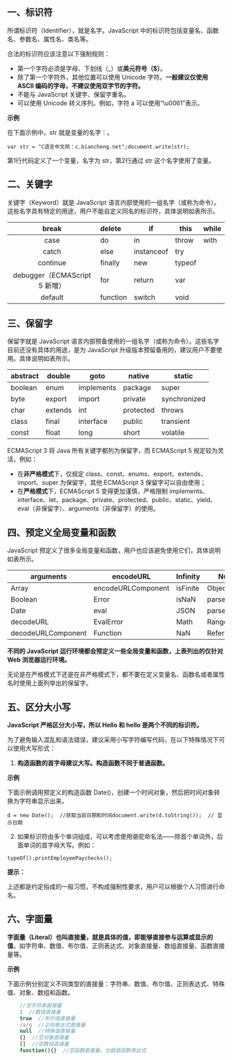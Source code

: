 ## 一、标识符

所谓标识符（Identifier），就是名字。JavaScript 中的标识符包括变量名、函数名、参数名、属性名、类名等。

 合法的标识符应该注意以下强制规则：

- 第一个字符必须是字母、下划线（_）或**美元符号（$）**。
- 除了第一个字符外，其他位置可以使用 Unicode 字符。**一般建议仅使用 ASCII 编码的字母，不建议使用双字节的字符。**
- 不能与 JavaScript 关键字、保留字重名。
- 可以使用 Unicode 转义序列。例如，字符 a 可以使用“\u0061”表示。

**示例**

在下面示例中，str 就是变量的名字：。

```
var str = "C语言中文网：c.biancheng.net";document.write(str);
```

第1行代码定义了一个变量，名字为 str，第2行通过 str 这个名字使用了变量。

## 二、关键字

关键字（Keyword）就是 JavaScript 语言内部使用的一组名字（或称为命令）。这些名字具有特定的用途，用户不能自定义同名的标识符，具体说明如表所示。

|             break             | delete   | if         | this   | while |
| :---------------------------: | :------- | ---------- | ------ | ----- |
|             case              | do       | in         | throw  | with  |
|             catch             | else     | instanceof | try    |       |
|           continue            | finally  | new        | typeof |       |
| debugger（ECMAScript 5 新增） | for      | return     | var    |       |
|            default            | function | switch     | void   |       |

## 三、保留字

保留字就是 JavaScript 语言内部预备使用的一组名字（或称为命令）。这些名字目前还没有具体的用途，是为 JavaScript 升级版本预留备用的，建议用户不要使用。具体说明如表所示。

| abstract | double  | goto       | native    | static       |
| -------- | ------- | ---------- | --------- | ------------ |
| boolean  | enum    | implements | package   | super        |
| byte     | export  | import     | private   | synchronized |
| char     | extends | int        | protected | throws       |
| class    | final   | interface  | public    | transient    |
| const    | float   | long       | short     | volatile     |

ECMAScript 3 将 Java 所有关键字都列为保留字，而 ECMAScript 5 规定较为灵活，例如：

- 在**非严格模式**下，仅规定 class、const、enums、export、extends、import、super 为保留字，其他 ECMAScript 3 保留字可以自由使用；
- 在**严格模式**下，ECMAScript 5 变得更加谨慎，严格限制  implements、interface、let、package、private、protected、public、static、yield、eval（非保留字）、arguments（非保留字）的使用。

## 四、预定义全局变量和函数

JavaScript 预定义了很多全局变量和函数，用户也应该避免使用它们，具体说明如表所示。

| arguments          | encodeURL          | Infinity | Number         | RegExp      |
| ------------------ | ------------------ | -------- | -------------- | ----------- |
| Array              | encodeURLComponent | isFinite | Object         | String      |
| Boolean            | Error              | isNaN    | parseFloat     | SyntaxError |
| Date               | eval               | JSON     | parseInt       | TypeError   |
| decodeURL          | EvalError          | Math     | RangeError     | undefined   |
| decodeURLComponent | Function           | NaN      | ReferenceError | URLError    |

**不同的 JavaScript 运行环境都会预定义一些全局变量和函数，上表列出的仅针对 Web 浏览器运行环境。**

无论是在严格模式下还是在非严格模式下，都不要在定义变量名、函数名或者属性名时使用上面列举出的保留字。

## 五、区分大小写

**JavaScript 严格区分大小写，所以 Hello 和 hello 是两个不同的标识符。**

为了避免输入混乱和语法错误，建议采用小写字符编写代码，在以下特殊情况下可以使用大写形式：

1) **构造函数的首字母建议大写。构造函数不同于普通函数。**

**示例**

下面示例调用预定义的构造函数 Date()，创建一个时间对象，然后把时间对象转换为字符串显示出来。

```
d = new Date();  //获取当前日期和时间document.write(d.toString());  // 显示日期
```



2) 如果标识符由多个单词组成，可以考虑使用骆驼命名法——除首个单词外，后面单词的首字母大写。例如：

```
typeOf();printEmployeePaychecks();
```

**提示：**

上述都是约定俗成的一般习惯，不构成强制性要求，用户可以根据个人习惯进行命名。

## 六、字面量

**字面量（Literal）也叫直接量，就是具体的值，即能够直接参与运算或显示的值**，如字符串、数值、布尔值、正则表达式、对象直接量、数组直接量、函数直接量等。

**示例**

下面示例分别定义不同类型的直接量：字符串、数值、布尔值、正则表达式、特殊值、对象、数组和函数。

```javascript
    //空字符串直接量
    1  //数值直接量
    true  //布尔值直接量
    /a/g  //正则表达式直接量
    null  //特殊值直接量
    {}  //空对象直接量
    []  //空数组直接量
    function(){}  //空函数直接量，也就是函数表达式
```